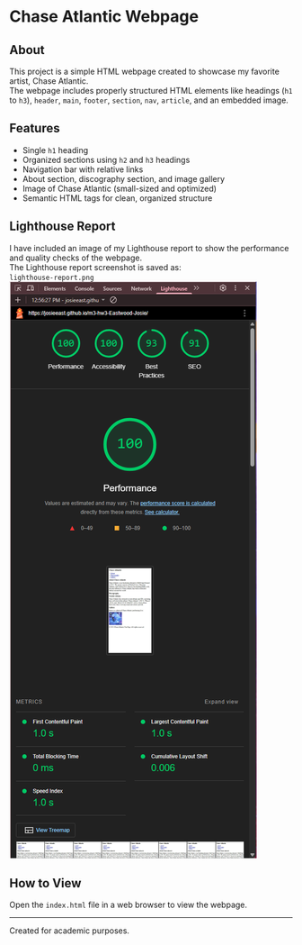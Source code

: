 # Chase Atlantic Webpage

## About

This project is a simple HTML webpage created to showcase my favorite artist, Chase Atlantic.  
The webpage includes properly structured HTML elements like headings (`h1` to `h3`), `header`, `main`, `footer`, `section`, `nav`, `article`, and an embedded image.  

## Features

- Single `h1` heading
- Organized sections using `h2` and `h3` headings
- Navigation bar with relative links
- About section, discography section, and image gallery
- Image of Chase Atlantic (small-sized and optimized)
- Semantic HTML tags for clean, organized structure

## Lighthouse Report

I have included an image of my Lighthouse report to show the performance and quality checks of the webpage.  
The Lighthouse report screenshot is saved as:  
`lighthouse-report.png`
![Lighthouse Report](lighthouse-report.png)

## How to View

Open the `index.html` file in a web browser to view the webpage.

---

Created for academic purposes.
